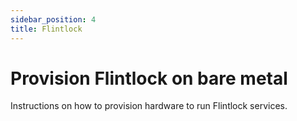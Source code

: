 ```yaml
---
sidebar_position: 4
title: Flintlock
---
```


# Provision Flintlock on bare metal

Instructions on how to provision hardware to run Flintlock services.
